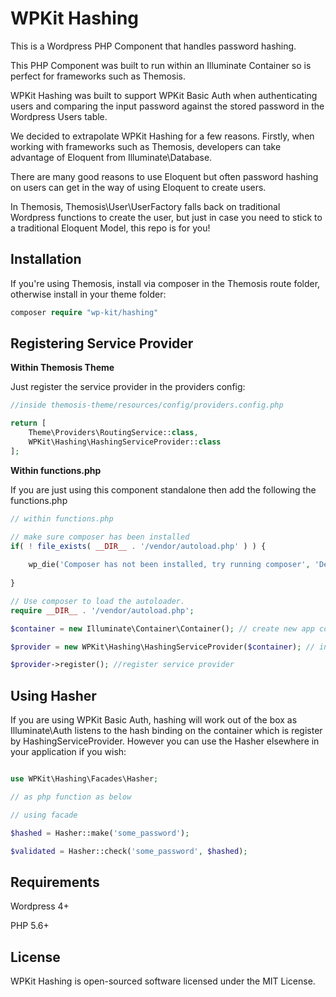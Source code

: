 # WPKit Hashing

This is a Wordpress PHP Component that handles password hashing. 

This PHP Component was built to run within an Illuminate Container so is perfect for frameworks such as Themosis.

WPKit Hashing was built to support WPKit Basic Auth when authenticating users and comparing the input password against the stored password in the Wordpress Users table.

We decided to extrapolate WPKit Hashing for a few reasons. Firstly, when working with frameworks such as Themosis, developers can take advantage of Eloquent from Illuminate\Database. 

There are many good reasons to use Eloquent but often password hashing on users can get in the way of using Eloquent to create users.

In Themosis, Themosis\User\UserFactory falls back on traditional Wordpress functions to create the user, but just in case you need to stick to a traditional Eloquent Model, this repo is for you!

## Installation

If you're using Themosis, install via composer in the Themosis route folder, otherwise install in your theme folder:

```php
composer require "wp-kit/hashing"
```

## Registering Service Provider

**Within Themosis Theme**

Just register the service provider in the providers config:

```php
//inside themosis-theme/resources/config/providers.config.php

return [
    Theme\Providers\RoutingService::class,
    WPKit\Hashing\HashingServiceProvider::class
];
```

**Within functions.php**

If you are just using this component standalone then add the following the functions.php

```php
// within functions.php

// make sure composer has been installed
if( ! file_exists( __DIR__ . '/vendor/autoload.php' ) ) {
	
	wp_die('Composer has not been installed, try running composer', 'Dependancy Error');
	
}

// Use composer to load the autoloader.
require __DIR__ . '/vendor/autoload.php';

$container = new Illuminate\Container\Container(); // create new app container

$provider = new WPKit\Hashing\HashingServiceProvider($container); // inject into service provider

$provider->register(); //register service provider
```


## Using Hasher

If you are using WPKit Basic Auth, hashing will work out of the box as Illuminate\Auth listens to the hash binding on the container which is register by HashingServiceProvider. However you can use the Hasher elsewhere in your application if you wish:

```php

use WPKit\Hashing\Facades\Hasher;

// as php function as below

// using facade

$hashed = Hasher::make('some_password');

$validated = Hasher::check('some_password', $hashed);

```

## Requirements

Wordpress 4+

PHP 5.6+

## License

WPKit Hashing is open-sourced software licensed under the MIT License.
